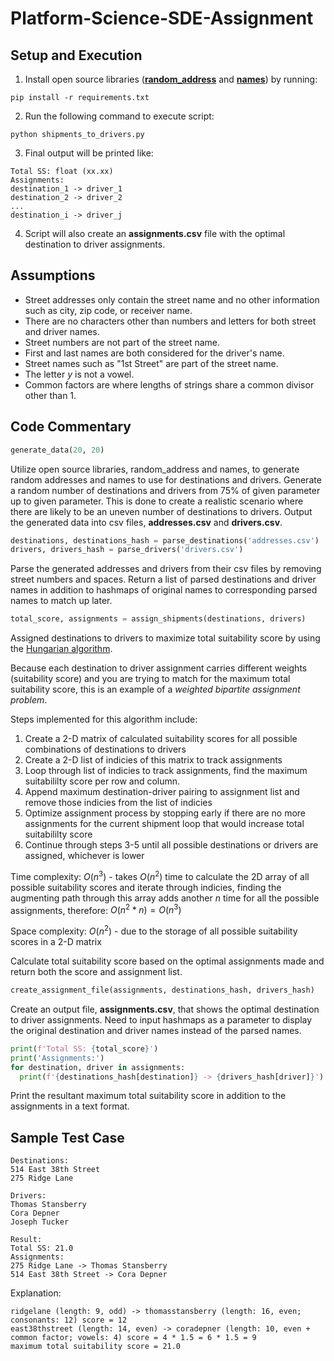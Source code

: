 # Platform-Science-SDE-Assignment

## Setup and Execution
1. Install open source libraries ([**random_address**](https://pypi.org/project/random-address/) and [**names**](https://pypi.org/project/names/)) by running:
```console
pip install -r requirements.txt
```
2. Run the following command to execute script: 
```console
python shipments_to_drivers.py
```
3. Final output will be printed like: 
```
Total SS: float (xx.xx)
Assignments:
destination_1 -> driver_1
destination_2 -> driver_2
...
destination_i -> driver_j
```
4. Script will also create an **assignments.csv** file with the optimal destination to driver assignments.

## Assumptions
* Street addresses only contain the street name and no other information such as city, zip code, or receiver name. 
* There are no characters other than numbers and letters for both street and driver names. 
* Street numbers are not part of the street name. 
* First and last names are both considered for the driver's name. 
* Street names such as "1st Street" are part of the street name. 
* The letter *y* is not a vowel.
* Common factors are where lengths of strings share a common divisor other than 1.

## Code Commentary 

```python
generate_data(20, 20)
```
Utilize open source libraries, random_address and names, to generate random addresses and names to use for destinations and drivers.
Generate a random number of destinations and drivers from 75% of given parameter up to given parameter. 
This is done to create a realistic scenario where there are likely to be an uneven number of destinations to drivers. 
Output the generated data into csv files, **addresses.csv** and **drivers.csv**. 
```python
destinations, destinations_hash = parse_destinations('addresses.csv')
drivers, drivers_hash = parse_drivers('drivers.csv')
````
Parse the generated addresses and drivers from their csv files by removing street numbers and spaces. 
Return a list of parsed destinations and driver names in addition to hashmaps of original names to corresponding parsed names to match up later. 
```python
total_score, assignments = assign_shipments(destinations, drivers)
```
Assigned destinations to drivers to maximize total suitability score by using the [Hungarian algorithm](https://en.wikipedia.org/wiki/Hungarian_algorithm).

Because each destination to driver assignment carries different weights (suitability score) and you are trying to match for the maximum total suitability score, this is an example of a *weighted bipartite assignment problem*. 

Steps implemented for this algorithm include: 
1. Create a 2-D matrix of calculated suitability scores for all possible combinations of destinations to drivers
2. Create a 2-D list of indicies of this matrix to track assignments
3. Loop through list of indicies to track assignments, find the maximum suitabililty score per row and column. 
4. Append maximum destination-driver pairing to assignment list and remove those indicies from the list of indicies
5. Optimize assignment process by stopping early if there are no more assignments for the current shipment loop that would increase total suitabililty score 
6. Continue through steps 3-5 until all possible destinations or drivers are assigned, whichever is lower

Time complexity: $O(n^3)$ - takes $O(n^2)$ time to calculate the 2D array of all possible suitability scores and iterate through indicies, finding the augmenting path through this array adds another *n* time for all the possible assignments, therefore: $O(n^2*n)=O(n^3)$

Space complexity: $O(n^2)$ - due to the storage of all possible suitability scores in a 2-D matrix 

Calculate total suitability score based on the optimal assignments made and return both the score and assignment list. 
```python
create_assignment_file(assignments, destinations_hash, drivers_hash)
```
Create an output file, **assignments.csv**, that shows the optimal destination to driver assignments. Need to input hashmaps as a parameter to display the original destination and driver names instead of the parsed names. 
```python 
print(f'Total SS: {total_score}')
print('Assignments:')
for destination, driver in assignments:
  print(f'{destinations_hash[destination]} -> {drivers_hash[driver]}')
```
Print the resultant maximum total suitability score in addition to the assignments in a text format. 

## Sample Test Case
```
Destinations:
514 East 38th Street
275 Ridge Lane

Drivers: 
Thomas Stansberry
Cora Depner
Joseph Tucker

Result: 
Total SS: 21.0
Assignments:
275 Ridge Lane -> Thomas Stansberry
514 East 38th Street -> Cora Depner
```

Explanation: 
```
ridgelane (length: 9, odd) -> thomasstansberry (length: 16, even; consonants: 12) score = 12
east38thstreet (length: 14, even) -> coradepner (length: 10, even + common factor; vowels: 4) score = 4 * 1.5 = 6 * 1.5 = 9
maximum total suitability score = 21.0 
```





